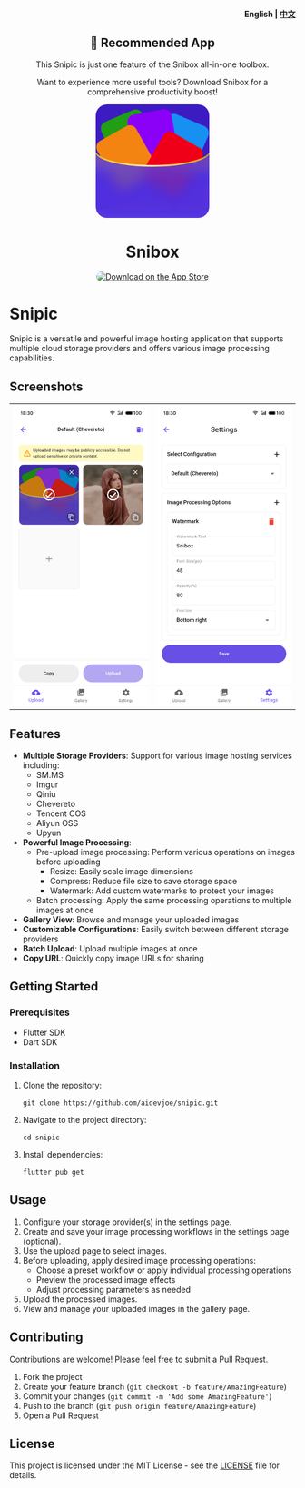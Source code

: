 <h4 align="right">English | <strong><a href="README_CN.md">中文</a></strong></h4>

<div align="center">
    <h2>📢 Recommended App</h2>
    <p>This Snipic is just one feature of the Snibox all-in-one toolbox.</p>
    <p>Want to experience more useful tools? Download Snibox for a comprehensive productivity boost!</p>
    <div align="center">
    <img src="logo.png" width="200" height="200" style="border-radius: 10%;">
    <h1 style="border-bottom: none;">Snibox</h1>
   </div>
    <a href="https://apps.apple.com/en/app/id6572311811">
        <img src="https://tools.applemediaservices.com/api/badges/download-on-the-app-store/black/en-us?size=250x83&amp;releaseDate=1610841600&h=dd794eff4a1f9e8b968be4ea83f28669" alt="Download on the App Store" style="border-radius: 13px; width: 250px; height: 83px;">
    </a>
</div>

# Snipic

Snipic is a versatile and powerful image hosting application that supports multiple cloud storage providers and offers various image processing capabilities.

## Screenshots

<table>
  <tr>
    <td><img src="screenshots/1.png" width="300"></td>
    <td><img src="screenshots/2.png" width="300"></td>
  </tr>
</table>

## Features

- **Multiple Storage Providers**: Support for various image hosting services including:
  - SM.MS
  - Imgur
  - Qiniu
  - Chevereto
  - Tencent COS
  - Aliyun OSS
  - Upyun
- **Powerful Image Processing**: 
  - Pre-upload image processing: Perform various operations on images before uploading
    - Resize: Easily scale image dimensions
    - Compress: Reduce file size to save storage space
    - Watermark: Add custom watermarks to protect your images
  - Batch processing: Apply the same processing operations to multiple images at once
- **Gallery View**: Browse and manage your uploaded images
- **Customizable Configurations**: Easily switch between different storage providers
- **Batch Upload**: Upload multiple images at once
- **Copy URL**: Quickly copy image URLs for sharing

## Getting Started

### Prerequisites

- Flutter SDK
- Dart SDK

### Installation

1. Clone the repository:
   ```
   git clone https://github.com/aidevjoe/snipic.git
   ```
2. Navigate to the project directory:
   ```
   cd snipic
   ```
3. Install dependencies:
   ```
   flutter pub get
   ```

## Usage

1. Configure your storage provider(s) in the settings page.
2. Create and save your image processing workflows in the settings page (optional).
3. Use the upload page to select images.
4. Before uploading, apply desired image processing operations:
   - Choose a preset workflow or apply individual processing operations
   - Preview the processed image effects
   - Adjust processing parameters as needed
5. Upload the processed images.
6. View and manage your uploaded images in the gallery page.

## Contributing

Contributions are welcome! Please feel free to submit a Pull Request.

1. Fork the project
2. Create your feature branch (`git checkout -b feature/AmazingFeature`)
3. Commit your changes (`git commit -m 'Add some AmazingFeature'`)
4. Push to the branch (`git push origin feature/AmazingFeature`)
5. Open a Pull Request

## License

This project is licensed under the MIT License - see the [LICENSE](LICENSE) file for details.